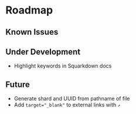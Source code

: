 # Roadmap
<!-- #SQUARK live!
| dest = info/roadmap
-->


## Known Issues


## Under Development

- Highlight keywords in Squarkdown docs


## Future

- Generate shard and UUID from pathname of file
- Add `target="_blank"` to external links with `↗`
